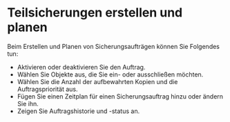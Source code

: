 Teilsicherungen erstellen und planen
====================================

Beim Erstellen und Planen von Sicherungsaufträgen können Sie Folgendes tun:

-   Aktivieren oder deaktivieren Sie den Auftrag.
-   Wählen Sie Objekte aus, die Sie ein- oder ausschließen möchten.
-   Wählen Sie die Anzahl der aufbewahrten Kopien und die Auftragspriorität aus.
-   Fügen Sie einen Zeitplan für einen Sicherungsauftrag hinzu oder ändern Sie ihn.
-   Zeigen Sie Auftragshistorie und -status an.
